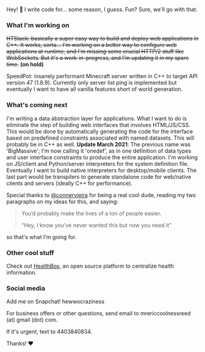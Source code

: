 Hey! :wave: I write code for... some reason, I guess. Fun? Sure, we'll go with that.


### What I'm working on
~~HTStack: basically a super easy way to build and deploy web applications in C++.
It works, sorta... I'm working on a better way to configure web applications at runtime, and I'm missing some crucial HTTP/2 stuff like WebSockets.
But it's a work-in-progress, and I'm updating it in my spare time.~~ **(on hold)**

SpeedPot: insanely performant Minecraft server written in C++ to target API version 47 (1.8.9). Currently only server list ping is implemented but eventually I want to have all vanilla features short of world generation.

### What's coming next
I'm writing a data abstraction layer for applications.
What I want to do is eliminate the step of building web interfaces that involves HTML/JS/CSS.
This would be done by automatically generating the code for the interface based on predefined constraints associated with named datasets.
This will probably be in C++ as well.
**Update March 2021**: The previous name was 'BigMassive'; I'm now calling it 'onedef', as in one definition of data types and user interface constraints to produce the entire application. I'm working on JS/client and Python/server interpreters for the system definition file. Eventually I want to build native interpreters for desktop/mobile clients. The last part would be transpilers to generate standalone code for web/native clients and servers (ideally C++ for performance).

Special thanks to [@connervieira](https://github.com/connervieira) for being a real cool dude, reading my two paragraphs on my ideas for this, and saying:

> You’d probably make the lives of a ton of people easier.
> 
> “Hey, I know you’ve never wanted this but now you need it”

so that's what I'm going for.

### Other cool stuff
Check out [HealthBox](https://github.com/connervieira/HealthBox), an open source platform to centralize health information.

### Social media
Add me on Snapchat! hewwocraziness

For business offers or other questions, send email to mrericcoolnessreed (at) gmail (dot) com.

If it's urgent, text to 4403840834.

Thanks! :heart:
